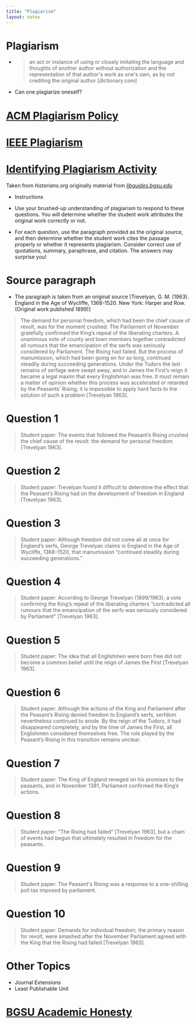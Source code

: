 ```yaml
---
title: "Plagiarism"
layout: notes
---
```


# Plagiarism
* > an act or instance of using or closely imitating the language and thoughts of another author without authorization and the representation of that author's work as one's own, as by not crediting the original author [dictionary.com]
* Can one plagiarize oneself?

# [ACM Plagiarism Policy](https://www.acm.org/publications/policies/plagiarism)

# [IEEE Plagiarism](https://www.ieee.org/publications/rights/plagiarism/id-plagiarism.html)

# [Identifying Plagiarism Activity]()
Taken from *historians.org* originally material from *[libguides.bgsu.edu](https://libguides.bgsu.edu/c.php?g=227185&p=1507881)*

* Instructions 

* Use your brushed-up understanding of plagiarism to respond to these questions.  You will determine whether the student work attributes the original work correctly or not.

* For each question, use the paragraph provided as the original source, and then determine whether the student work cites the passage properly or whether it represents plagiarism. Consider correct use of quotations, summary, paraphrase, and citation. The answers may surprise you! 

# Source paragraph
* The paragraph is taken from an original source [Trevelyan, G. M. (1963).   England in the Age of Wycliffe, 1368-1520. New York: Harper and Row. (Original work published 1899)] 

> The demand for personal freedom, which had been the chief cause of revolt, was for the moment crushed. The Parliament of November gratefully confirmed the King’s repeal of the liberating charters. A unanimous vote of county and town members together contradicted all rumours that the emancipation of the serfs was seriously considered by Parliament. The Rising had failed. But the process of manumission, which had been going on for so long, continued steadily during succeeding generations. Under the Tudors the last remains of serfage were swept away, and in James the First’s reign it became a legal maxim that every Englishman was free. It must remain a matter of opinion whether this process was accelerated or retarded by the Peasants’ Rising; it is impossible to apply hard facts to the solution of such a problem [Trevelyan 1963].

# Question 1

> Student paper: The events that followed the Peasant’s Rising crushed the chief cause of the revolt: the demand for personal freedom  [Trevelyan 1963].

# Question 2

> Student paper: Trevelyan found it difficult to determine the effect that the Peasant’s Rising had on the development of freedom in England  [Trevelyan 1963].

# Question 3
> Student paper: Although freedom did not come all at once for England’s serfs, George Trevelyan claims in England in the Age of Wycliffe, 1368–1520, that manumission “continued steadily during succeeding generations.”

# Question 4
> Student paper:  According to George Trevelyan (1899/1963), a vote confirming the King’s repeal of the liberating charters “contradicted all rumours that the emancipation of the serfs was seriously considered by Parliament” [Trevelyan 1963].

# Question 5
> Student paper:  The idea that all Englishmen were born free did not become a common belief until the reign of James the First [Trevelyan 1963].

# Question 6
> Student paper:  Although the actions of the King and Parliament after the Peasant’s Rising denied freedom to England’s serfs, serfdom nevertheless continued to erode. By the reign of the Tudors, it had disappeared completely, and by the time of James the First, all Englishmen considered themselves free. The role played by the Peasant’s Rising in this transition remains unclear.

# Question 7
> Student paper:  The King of England reneged on his promises to the peasants, and in November 1381, Parliament confirmed the King’s actions.

# Question 8
> Student paper:  "The Rising had failed" [Trevelyan 1963], but a chain of events had begun that ultimately resulted in freedom for the peasants.

# Question 9
> Student paper: The Peasant's Rising was a response to a one-shilling poll tax imposed by parliament.

# Question 10
> Student paper: Demands for individual freedom, the primary reason for revolt, were smashed after the November Parliament agreed with the King that the Rising had failed [Trevelyan 1963].

# Other Topics
* Journal Extensions
* Least Publishable Unit

# [BGSU Academic Honesty](https://www.bgsu.edu/content/dam/BGSU/catalog/academic-honesty/official-policy.pdf)



